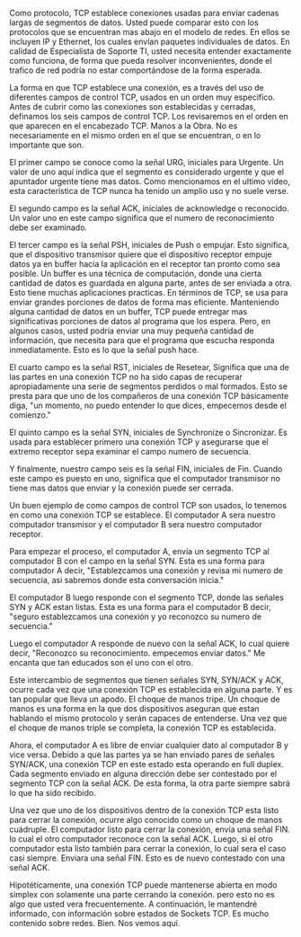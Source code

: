 Como protocolo, TCP establece conexiones usadas para enviar cadenas largas de segmentos de datos. Usted puede comparar esto con los protocolos que se encuentran mas abajo en el modelo de redes. En ellos se incluyen IP y Ethernet, los cuales envían paquetes individuales de datos. En calidad de Especialista de Soporte TI, usted necesita entender exactamente como funciona, de forma que pueda resolver inconvenientes, donde el trafico de red podría no estar comportándose de la forma esperada.

La forma en que TCP establece una conexión, es a través del uso de diferentes campos de control TCP, usados en un orden muy especifico. Antes de cubrir como las conexiones son establecidas y cerradas, definamos los seis campos de control TCP. Los revisaremos en el orden en que aparecen en el encabezado TCP. Manos a la Obra. No es necesariamente en el mismo orden en el que se encuentran, o en lo importante que son.

El primer campo se conoce como la señal URG, iniciales para Urgente. Un valor de uno aquí indica que el segmento es considerado urgente y que el apuntador urgente tiene mas datos. Como mencionamos en el ultimo video, esta característica de TCP nunca ha tenido un amplio uso y no suele verse.

El segundo campo es la señal ACK, iniciales de acknowledge o reconocido. Un valor uno en este campo significa que el numero de reconocimiento debe ser examinado.

El tercer campo es la señal PSH, iniciales de Push o empujar. Esto significa, que el dispositivo transmisor quiere que el dispositivo receptor empuje datos ya en buffer hacia la aplicación en el receptor tan pronto como sea posible. Un buffer es una técnica de computación, donde una cierta cantidad de datos es guardada en alguna parte, antes de ser enviada a otra. Esto tiene muchas aplicaciones practicas. En términos de TCP, se usa para enviar grandes porciones de datos de forma mas eficiente. Manteniendo alguna cantidad de datos en un buffer, TCP puede entregar mas significativas porciones de datos al programa que los espera. Pero, en algunos casos, usted podría enviar una muy pequeña cantidad de información, que necesita para que el programa que escucha responda inmediatamente. Esto es lo que la señal push hace.

El cuarto campo es la señal RST, iniciales de Resetear, Significa que una de las partes en una conexión TCP no ha sido capas de recuperar apropiadamente una serie de segmentos perdidos o mal formados. Esto se presta para que uno de los compañeros de una conexión TCP básicamente diga, "un momento, no puedo entender lo que dices, empecemos desde el comienzo."

El quinto campo es la señal SYN, iniciales de Synchronize o Sincronizar. Es usada para establecer primero una conexión TCP y asegurarse que el extremo receptor sepa examinar el campo numero de secuencia.

Y finalmente, nuestro campo seis es la señal FIN, iniciales de Fin. Cuando este campo es puesto en uno, significa que el computador transmisor no tiene mas datos que enviar y la conexión puede ser cerrada.

Un buen ejemplo de como campos de control TCP son usados, lo tenemos en como una conexión TCP se establece. El computador A sera nuestro computador transmisor y el computador B sera nuestro computador receptor.

Para empezar el proceso, el computador A, envía un segmento TCP al computador B con el campo en la señal SYN. Esta es una forma para computador A decir, "Establezcamos una conexión y revisa mi numero de secuencia, asi sabremos donde esta conversación inicia."

El computador B luego responde con el segmento TCP, donde las señales SYN y ACK estan listas. Esta es una forma para el computador B decir, "seguro establezcamos una conexión y yo reconozco su numero de secuencia."

Luego el computador A responde de nuevo con la señal ACK, lo cual quiere decir, "Reconozco su reconocimiento. empecemos enviar datos." Me encanta que tan educados son el uno con el otro.

Este intercambio de segmentos que tienen señales SYN, SYN/ACK y ACK, ocurre cada vez que una conexión TCP es establecida en alguna parte. Y es tan popular que lleva un apodo. El choque de manos tripe. Un choque de manos es una forma en la que dos dispositivos aseguran que estan hablando el mismo protocolo y serán capaces de entenderse. Una vez que el choque de manos triple se completa, la conexión TCP es establecida.

Ahora, el computador A es libre de enviar cualquier dato al computador B y vice versa. Debido a que las partes ya se han enviado pares de señales SYN/ACK, una conexión TCP en este estado esta operando en full duplex. Cada segmento enviado en alguna dirección debe ser contestado por el segmento TCP con la señal ACK. De esta forma, la otra parte siempre sabrá lo que ha sido recibido.

Una vez que uno de los dispositivos dentro de la conexión TCP esta listo para cerrar la conexión, ocurre algo conocido como un choque de manos cuádruple. El computador listo para cerrar la conexión, envía una señal FIN. lo cual el otro computador reconoce con la señal ACK. Luego, si el otro computador esta listo también para cerrar la conexión, lo cual sera el caso casi siempre. Enviara una señal FIN. Esto es de nuevo contestado con una señal ACK.

Hipotéticamente, una conexión TCP puede mantenerse abierta en modo simplex con solamente una parte cerrando la conexión. pero esto no es algo que usted vera frecuentemente. A continuación, le mantendré informado, con información sobre estados de Sockets TCP. Es mucho contenido sobre redes. Bien. Nos vemos aquí.
